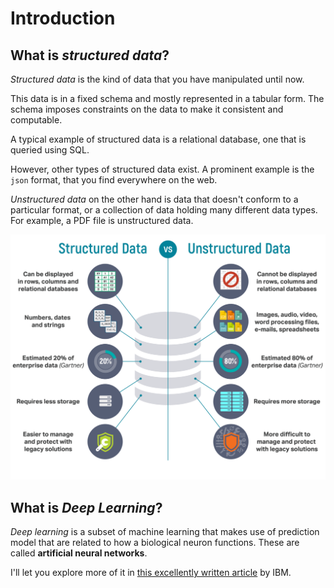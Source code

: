 # Introduction

## What is *structured data*?

*Structured data* is the kind of data that you have manipulated until now.

This data is in a fixed schema and mostly represented in a tabular form. The schema imposes constraints on the data to make it consistent and computable.

A typical example of structured data is a relational database, one that is queried using SQL.

However, other types of structured data exist. A prominent example is the `json` format, that you find everywhere on the web.

*Unstructured data* on the other hand is data that doesn't conform to a particular format, or a collection of data holding many different data types. For example, a PDF file is unstructured data.

![Structured or unstructured data (Image)](./assets/structured-unstructured-data.png)

## What is *Deep Learning*?

*Deep learning* is a subset of machine learning that makes use of prediction model that are related to how a biological neuron functions. These are called **artificial neural networks**.

I'll let you explore more of it in [this excellently written article](https://www.ibm.com/cloud/learn/deep-learning) by IBM.
